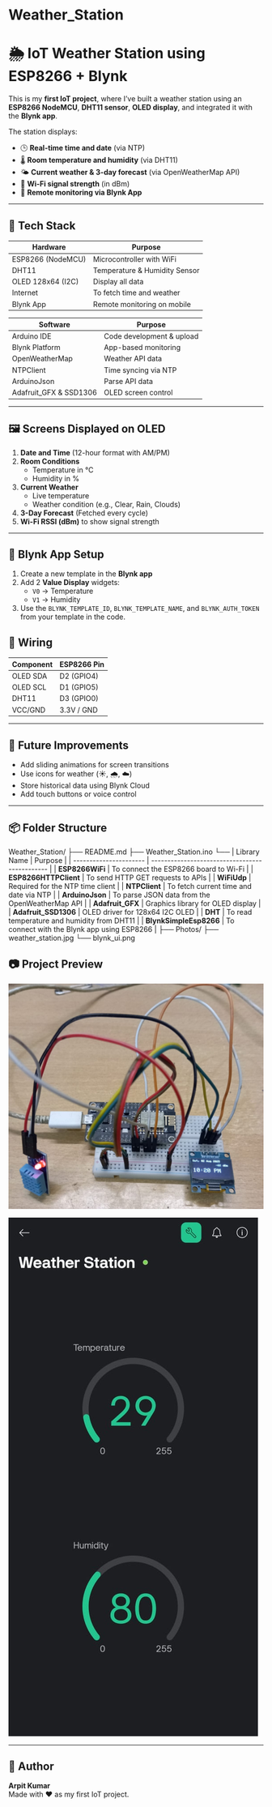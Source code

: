# Weather_Station
# 🌦️ IoT Weather Station using ESP8266 + Blynk

This is my **first IoT project**, where I’ve built a weather station using an **ESP8266 NodeMCU**, **DHT11 sensor**, **OLED display**, and integrated it with the **Blynk app**.

The station displays:
- 🕒 **Real-time time and date** (via NTP)
- 🌡️ **Room temperature and humidity** (via DHT11)
- 🌤️ **Current weather & 3-day forecast** (via OpenWeatherMap API)
- 📶 **Wi-Fi signal strength** (in dBm)
- 📲 **Remote monitoring via Blynk App**

---

## 🧰 Tech Stack

| Hardware | Purpose |
|----------|---------|
| ESP8266 (NodeMCU) | Microcontroller with WiFi |
| DHT11 | Temperature & Humidity Sensor |
| OLED 128x64 (I2C) | Display all data |
| Internet | To fetch time and weather |
| Blynk App | Remote monitoring on mobile |

| Software | Purpose |
|----------|---------|
| Arduino IDE | Code development & upload |
| Blynk Platform | App-based monitoring |
| OpenWeatherMap | Weather API data |
| NTPClient | Time syncing via NTP |
| ArduinoJson | Parse API data |
| Adafruit_GFX & SSD1306 | OLED screen control |

---

## 🖼️ Screens Displayed on OLED

1. **Date and Time** (12-hour format with AM/PM)
2. **Room Conditions**
   - Temperature in °C
   - Humidity in %
3. **Current Weather**
   - Live temperature
   - Weather condition (e.g., Clear, Rain, Clouds)
4. **3-Day Forecast** (Fetched every cycle)
5. **Wi-Fi RSSI (dBm)** to show signal strength

---

## 📱 Blynk App Setup

1. Create a new template in the **Blynk app**
2. Add 2 **Value Display** widgets:
   - `V0` → Temperature
   - `V1` → Humidity
3. Use the `BLYNK_TEMPLATE_ID`, `BLYNK_TEMPLATE_NAME`, and `BLYNK_AUTH_TOKEN` from your template in the code.


## 🔌 Wiring

| Component | ESP8266 Pin |
|-----------|-------------|
| OLED SDA  | D2 (GPIO4)  |
| OLED SCL  | D1 (GPIO5)  |
| DHT11     | D3 (GPIO0)  |
| VCC/GND   | 3.3V / GND  |

---

## 🚀 Future Improvements
- Add sliding animations for screen transitions
- Use icons for weather (☀️, 🌧️, ☁️)
- Store historical data using Blynk Cloud
- Add touch buttons or voice control

---

## 📦 Folder Structure

Weather_Station/
├── README.md 
├── Weather_Station.ino
└── | Library Name       | Purpose                                        |
| ---------------------- | ---------------------------------------------- |
| **ESP8266WiFi**        | To connect the ESP8266 board to Wi-Fi          |
| **ESP8266HTTPClient**  | To send HTTP GET requests to APIs              |
| **WiFiUdp**            | Required for the NTP time client               |
| **NTPClient**          | To fetch current time and date via NTP         |
| **ArduinoJson**        | To parse JSON data from the OpenWeatherMap API |
| **Adafruit\_GFX**      | Graphics library for OLED display              |
| **Adafruit\_SSD1306**  | OLED driver for 128x64 I2C OLED                |
| **DHT**                | To read temperature and humidity from DHT11    |
| **BlynkSimpleEsp8266** | To connect with the Blynk app using ESP8266    |
├── Photos/
   ├── weather_station.jpg
   └── blynk_ui.png

## 📷 Project Preview

![Circuit Setup](Photos/Weather_Station.jpeg)

![Blynk App UI](Photos/Blynk_UI.jpeg)

---

## 🙌 Author

**Arpit Kumar**  
Made with ❤️ as my first IoT project.
